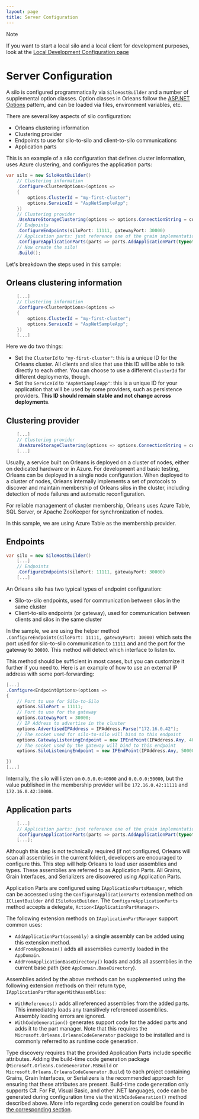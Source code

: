 ```yaml
---
layout: page
title: Server Configuration
---
```


> [!NOTE]
> If you want to start a local silo and a local client for development purposes, look at the [Local Development Configuration page](local_development_configuration.md)

# Server Configuration

A silo is configured programmatically via `SiloHostBuilder` and a number of supplemental option classes.
Option classes in Orleans follow the [ASP.NET Options](https://docs.microsoft.com/en-us/aspnet/core/fundamentals/configuration/options) pattern, and can be loaded via files, environment variables, etc.

There are several key aspects of silo configuration:

* Orleans clustering information
* Clustering provider
* Endpoints to use for silo-to-silo and client-to-silo communications
* Application parts

This is an example of a silo configuration that defines cluster information, uses Azure clustering, and configures the application parts:

``` csharp
var silo = new SiloHostBuilder()
    // Clustering information
    .Configure<ClusterOptions>(options =>
    {
        options.ClusterId = "my-first-cluster";
        options.ServiceId = "AspNetSampleApp";
    })
    // Clustering provider
    .UseAzureStorageClustering(options => options.ConnectionString = connectionString)
    // Endpoints
    .ConfigureEndpoints(siloPort: 11111, gatewayPort: 30000)
    // Application parts: just reference one of the grain implementations that we use
    .ConfigureApplicationParts(parts => parts.AddApplicationPart(typeof(ValueGrain).Assembly).WithReferences())
    // Now create the silo!
    .Build();
```

Let's breakdown the steps used in this sample:

## Orleans clustering information

``` csharp
    [...]
    // Clustering information
    .Configure<ClusterOptions>(options =>
    {
        options.ClusterId = "my-first-cluster";
        options.ServiceId = "AspNetSampleApp";
    })
    [...]
```

Here we do two things:

* Set the `ClusterId` to `"my-first-cluster"`: this is a unique ID for the Orleans cluster. All clients and silos that use this ID will be able to talk directly to each other. You can choose to use a different `ClusterId` for different deployments, though.
* Set the `ServiceId` to `"AspNetSampleApp"`: this is a unique ID for your application that will be used by some providers, such as persistence providers. **This ID should remain stable and not change across deployments**.

## Clustering provider

``` csharp
    [...]
    // Clustering provider
    .UseAzureStorageClustering(options => options.ConnectionString = connectionString)
    [...]
```

 Usually, a service built on Orleans is deployed on a cluster of nodes, either on dedicated hardware or in Azure.
 For development and basic testing, Orleans can be deployed in a single node configuration.
 When deployed to a cluster of nodes, Orleans internally implements a set of protocols to discover and maintain membership of Orleans silos in the cluster, including detection of node failures and automatic reconfiguration.

 For reliable management of cluster membership, Orleans uses Azure Table, SQL Server, or Apache ZooKeeper for synchronization of nodes.

 In this sample, we are using Azure Table as the membership provider.

## Endpoints

``` csharp
var silo = new SiloHostBuilder()
    [...]
    // Endpoints
    .ConfigureEndpoints(siloPort: 11111, gatewayPort: 30000)
    [...]
```

An Orleans silo has two typical types of endpoint configuration:

* Silo-to-silo endpoints, used for communication between silos in the same cluster
* Client-to-silo endpoints (or gateway), used for communication between clients and silos in the same cluster

In the sample, we are using the helper method `.ConfigureEndpoints(siloPort: 11111, gatewayPort: 30000)` which sets the port used for silo-to-silo communication to `11111` and and the port for the gateway to `30000`.
This method will detect which interface to listen to.

This method should be sufficient in most cases, but you can customize it further if you need to.
Here is an example of how to use an external IP address with some port-forwarding:

``` csharp
[...]
.Configure<EndpointOptions>(options =>
{
    // Port to use for Silo-to-Silo
    options.SiloPort = 11111;
    // Port to use for the gateway
    options.GatewayPort = 30000;
    // IP Address to advertise in the cluster
    options.AdvertisedIPAddress = IPAddress.Parse("172.16.0.42");
    // The socket used for silo-to-silo will bind to this endpoint
    options.GatewayListeningEndpoint = new IPEndPoint(IPAddress.Any, 40000);
    // The socket used by the gateway will bind to this endpoint
    options.SiloListeningEndpoint = new IPEndPoint(IPAddress.Any, 50000);

})
[...]
```

Internally, the silo will listen on `0.0.0.0:40000` and `0.0.0.0:50000`, but the value published in the membership provider will be `172.16.0.42:11111` and `172.16.0.42:30000`.

## Application parts

``` csharp
    [...]
    // Application parts: just reference one of the grain implementations that we use
    .ConfigureApplicationParts(parts => parts.AddApplicationPart(typeof(ValueGrain).Assembly).WithReferences())
    [...];
```

Although this step is not technically required (if not configured, Orleans will scan all assemblies in the current folder), developers are encouraged to configure this.
This step will help Orleans to load user assemblies and types.
These assemblies are referred to as Application Parts.
All Grains, Grain Interfaces, and Serializers are discovered using Application Parts.

Application Parts are configured using `IApplicationPartsManager`, which can be accessed using the `ConfigureApplicationParts` extension method on `IClientBuilder` and `ISiloHostBuilder`.
The `ConfigureApplicationParts` method accepts a delegate, `Action<IApplicationPartManager>`.

The following extension methods on `IApplicationPartManager` support common uses:

* `AddApplicationPart(assembly)` a single assembly can be added using this extension method.
* `AddFromAppDomain()` adds all assemblies currently loaded in the `AppDomain`.
* `AddFromApplicationBaseDirectory()` loads and adds all assemblies in the current base path (see `AppDomain.BaseDirectory`).

Assemblies added by the above methods can be supplemented using the following extension methods on their return type, `IApplicationPartManagerWithAssemblies`:

* `WithReferences()` adds all referenced assemblies from the added parts. This immediately loads any transitively referenced assemblies. Assembly loading errors are ignored.
* `WithCodeGeneration()` generates support code for the added parts and adds it to the part manager. Note that this requires the `Microsoft.Orleans.OrleansCodeGenerator` package to be installed and is commonly referred to as runtime code generation.

Type discovery requires that the provided Application Parts include specific attributes.
Adding the build-time code generation package (`Microsoft.Orleans.CodeGenerator.MSBuild` or `Microsoft.Orleans.OrleansCodeGenerator.Build`) to each project containing Grains, Grain Interfaces, or Serializers is the recommended approach for ensuring that these attributes are present.
Build-time code generation only supports C#.
For F#, Visual Basic, and other .NET languages, code can be generated during configuration time via the `WithCodeGeneration()` method described above. More info regarding code generation could be found in [the corresponding section](../../grains/code_generation.md).
